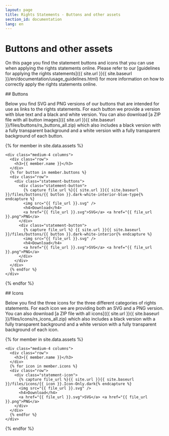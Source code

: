 ```yaml
---
layout: page
title: Rights Statements - Buttons and other assets
section_id: documentation
lang: en
---
```


# Buttons and other assets

On this page you find the statement buttons and icons that you can use when applying the rights statements online. Please refer to our [guidelines for applying the rights statements]({{ site.url }}{{ site.baseurl }}/en/documentation/usage_guidelines.html) for more information on how to correctly apply the rights statements online.

<div class="box">
## Buttons

Below you find SVG and PNG versions of our buttons that are intended for use as links to the rights statements. For each button we provide a version with blue text and a black and white version. You can also download [a ZIP file with all button images]({{ site.url }}{{ site.baseurl }}/files/buttons/rs_buttons_all.zip) which also includes a black version with a fully transparent background and a white version with a fully transparent background of each button.

  <div class="row" markdown="0">

  {% for member in site.data.assets %}

    <div class="medium-4 columns">
      <div class="row">
        <h3>{{ member.name }}</h3>
      </div>
      {% for button in member.buttons %}
      <div class="row">
        <div class="statement-buttons">
          <div class="statement-button">
            {% capture file_url %}{{ site.url }}{{ site.baseurl }}/files/buttons/{{ button }}.dark-white-interior-blue-type{% endcapture %}
            <img src="{{ file_url }}.svg" />
            <h4>Download</h4>
            <a href="{{ file_url }}.svg">SVG</a> <a href="{{ file_url }}.png">PNG</a>
          </div>
          <div class="statement-button">
            {% capture file_url %} {{ site.url }}{{ site.baseurl }}/files/buttons/{{ button }}.dark-white-interior{% endcapture %}
            <img src="{{ file_url }}.svg" />
            <h4>Download</h4>
            <a href="{{ file_url }}.svg">SVG</a> <a href="{{ file_url }}.png">PNG</a>
          </div>
        </div>
      </div>
      {% endfor %}
    </div>

  {% endfor %}

  </div>
</div>

<div class="box">
## Icons

Below you find the three icons for the three different categories of rights statements. For each icon we are providing both an SVG and a PNG version. You can also download [a ZIP file with all icons]({{ site.url }}{{ site.baseurl }}/files/icons/rs_icons_all.zip) which also includes a black version with a fully transparent background and a white version with a fully transparent background of each icon.

  <div class="row" markdown="0">

  {% for member in site.data.assets %}

    <div class="medium-4 columns">
      <div class="row">
        <h3>{{ member.name }}</h3>
      </div>
      {% for icon in member.icons %}
      <div class="row">
        <div class="statement-icon">
          {% capture file_url %}{{ site.url }}{{ site.baseurl }}/files/icons/{{ icon }}.Icon-Only.dark{% endcapture %}
          <img src="{{ file_url }}.svg" />
          <h4>Download</h4>
          <a href="{{ file_url }}.svg">SVG</a> <a href="{{ file_url }}.png">PNG</a>
        </div>
      </div>
      {% endfor %}
    </div>

  {% endfor %}

  </div>

</div>
